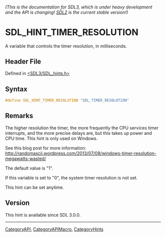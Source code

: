 ###### (This is the documentation for SDL3, which is under heavy development and the API is changing! [SDL2](https://wiki.libsdl.org/SDL2/) is the current stable version!)
# SDL_HINT_TIMER_RESOLUTION

A variable that controls the timer resolution, in milliseconds.

## Header File

Defined in [<SDL3/SDL_hints.h>](https://github.com/libsdl-org/SDL/blob/main/include/SDL3/SDL_hints.h)

## Syntax

```c
#define SDL_HINT_TIMER_RESOLUTION "SDL_TIMER_RESOLUTION"
```

## Remarks

The higher resolution the timer, the more frequently the CPU services timer
interrupts, and the more precise delays are, but this takes up power and
CPU time. This hint is only used on Windows.

See this blog post for more information:
http://randomascii.wordpress.com/2013/07/08/windows-timer-resolution-megawatts-wasted/

The default value is "1".

If this variable is set to "0", the system timer resolution is not set.

This hint can be set anytime.

## Version

This hint is available since SDL 3.0.0.

----
[CategoryAPI](CategoryAPI), [CategoryAPIMacro](CategoryAPIMacro), [CategoryHints](CategoryHints)

